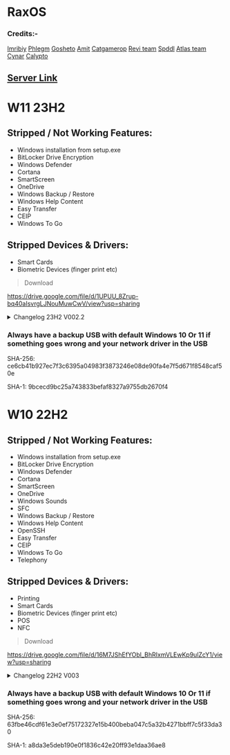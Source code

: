 # RaxOS

### Credits:-
[Imribiy](https://bit.ly/xos-windows)
[Phlegm](https://dsc.gg/ggos)
[Gosheto](https://twitter.com/g0shet00)
[Amit](https://github.com/amitxv)
[Catgamerop](https://discord.gg/4Gg8n6WhPN)
[Revi team](https://github.com/meetrevision)
[Spddl](https://github.com/spddl)
[Atlas team](https://github.com/Atlas-OS)
[Cynar](https://github.com/CYNAR2k/)
[Calypto](https://docs.google.com/document/d/1c2-lUJq74wuYK1WrA_bIvgb89dUN0sj8-hO3vqmrau4/edit)

## [Server Link](https://discord.gg/6Y5CZqWHFa)


# W11 23H2
## Stripped / Not Working Features:
- Windows installation from setup.exe
- BitLocker Drive Encryption
- Windows Defender
- Cortana
- SmartScreen
- OneDrive
- Windows Backup / Restore
- Windows Help Content
- Easy Transfer
- CEIP
- Windows To Go

## Stripped Devices & Drivers:
- Smart Cards
- Biometric Devices (finger print etc)

> Download

https://drive.google.com/file/d/1UPUU_8Zrup-bq40aIsvrgLJNouMuwCwV/view?usp=sharing

<details>
<br>
<summary>Changelog 23H2 V002.2</summary>

- Compatibility improvements
- Revamped lots of stuff
- Hid Home and Windows update in settings
- Removed Get Started 
- Updated Build to 22631.2861
- Ability to Enable/Disable Openshell/Stock startmenu
- Fixed Process mitigations wasnt disabled
- Brought back SendTo in conext menu
- Brought back Printing
- Brought back POS
- Brought back NFC
- Brought back Windows Sounds ( disabled )

V002.2 **Changelog**:
- Fixed RaxOS-Default Services
- Disabled DusmSvc
- Removed Lanman Workstation toggle services

</details>

### Always have a backup USB with default Windows 10 Or 11 if something goes wrong and your network driver in the USB

SHA-256: ce6cb41b927ec7f3c6395a04983f3873246e08de90fa4e7f5d671f8548caf50e

SHA-1: 9bcecd9bc25a743833befaf8327a9755db2670f4


# W10 22H2
## Stripped / Not Working Features:
- Windows installation from setup.exe
- BitLocker Drive Encryption
- Windows Defender
- Cortana
- SmartScreen
- OneDrive
- Windows Sounds
- SFC
- Windows Backup / Restore
- Windows Help Content
- OpenSSH
- Easy Transfer
- CEIP
- Windows To Go
- Telephony

## Stripped Devices & Drivers:
- Printing
- Smart Cards
- Biometric Devices (finger print etc)
- POS
- NFC

> Download

https://drive.google.com/file/d/16M7JShEfYObl_BhRIxmVLEwKp9ulZcY1/view?usp=sharing

<details>
<br>
<summary>Changelog 22H2 V003</summary>

- Compatibility Improvements
- Removed SFC (Useless)
- Added a backup windows default services and drivers
- Changed Win32Prio to 2A
- Updated Build to 19045.3636
- Brought Back Stock Startmenu (Disabled By Default)

</details>

### Always have a backup USB with default Windows 10 Or 11 if something goes wrong and your network driver in the USB

SHA-256: 63fbe46cdf61e3e0ef75172327e15b400beba047c5a32b4271bbff7c5f33da30

SHA-1: a8da3e5deb190e0f1836c42e20ff93e1daa36ae8
